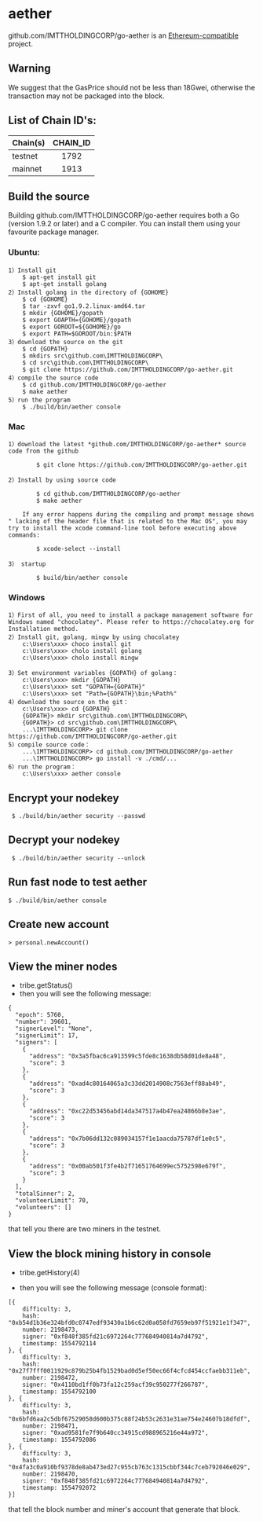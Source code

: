 # aether

github.com/IMTTHOLDINGCORP/go-aether is an [Ethereum-compatible](https://github.com/ethereum/go-ethereum) project.

## Warning

We suggest that the GasPrice should not be less than 18Gwei, otherwise the transaction may not be packaged into the block.

## List of Chain ID's:
| Chain(s)    |  CHAIN_ID  | 
| ----------  | :-----------:| 
| testnet     | 1792            | 
| mainnet     | 1913     | 

## Build the source 

Building github.com/IMTTHOLDINGCORP/go-aether requires both a Go (version 1.9.2 or later) and a C compiler. You can install them using your favourite package manager.

### Ubuntu:

	1）Install git
		$ apt-get install git
		$ apt-get install golang
	2）Install golang in the directory of {GOHOME}
		$ cd {GOHOME}
		$ tar -zxvf go1.9.2.linux-amd64.tar
		$ mkdir {GOHOME}/gopath
		$ export GOAPTH={GOHOME}/gopath 
		$ export GOROOT=${GOHOME}/go 
		$ export PATH=$GOROOT/bin:$PATH
	3）download the source on the git
		$ cd {GOPATH}
		$ mkdirs src\github.com\IMTTHOLDINGCORP\
		$ cd src\github.com\IMTTHOLDINGCORP\
		$ git clone https://github.com/IMTTHOLDINGCORP/go-aether.git
	4）compile the source code
		$ cd github.com/IMTTHOLDINGCORP/go-aether
		$ make aether
	5）run the program
		$ ./build/bin/aether console

### Mac


	1）download the latest *github.com/IMTTHOLDINGCORP/go-aether* source code from the github
	
        	$ git clone https://github.com/IMTTHOLDINGCORP/go-aether.git

	2）Install by using source code

        	$ cd github.com/IMTTHOLDINGCORP/go-aether
        	$ make aether

		If any error happens during the compiling and prompt message shows " lacking of the header file that is related to the Mac OS", you may try to install the xcode command-line tool before executing above commands:
	
	        $ xcode-select --install

	3） startup
	
        	$ build/bin/aether console

### Windows

	1）First of all, you need to install a package management software for Windows named "chocolatey". Please refer to https://chocolatey.org for Installation method.
	2）Install git, golang, mingw by using chocolatey
		c:\Users\xxx> choco install git
		c:\Users\xxx> cholo install golang 
		c:\Users\xxx> cholo install mingw

	3）Set environment variables {GOPATH} of golang：
		c:\Users\xxx> mkdir {GOPATH}
		c:\Users\xxx> set "GOPATH={GOPATH}"
		c:\Users\xxx> set "Path={GOPATH}\bin;%Path%"
	4）download the source on the git： 
		c:\Users\xxx> cd {GOPATH}
		{GOPATH}> mkdir src\github.com\IMTTHOLDINGCORP\
		{GOPATH}> cd src\github.com\IMTTHOLDINGCORP\
		...\IMTTHOLDINGCORP> git clone https://github.com/IMTTHOLDINGCORP/go-aether.git
	5）compile source code：
		...\IMTTHOLDINGCORP> cd github.com/IMTTHOLDINGCORP/go-aether
		...\IMTTHOLDINGCORP> go install -v ./cmd/...
	6）run the program：
		c:\Users\xxx> aether console



## Encrypt your nodekey

     $ ./build/bin/aether security --passwd
## Decrypt your nodekey

     $ ./build/bin/aether security --unlock
     
## Run fast node to test aether

    $ ./build/bin/aether console
    
## Create new account

    > personal.newAccount()

## View the miner nodes

* tribe.getStatus()
* then you will see the following message:
<pre><code>{
  "epoch": 5760,
  "number": 39601,
  "signerLevel": "None",
  "signerLimit": 17,
  "signers": [
    {
      "address": "0x3a5fbac6ca913599c5fde8c1638db58d01de8a48",
      "score": 3
    },
    {
      "address": "0xad4c80164065a3c33dd2014908c7563eff88ab49",
      "score": 3
    },
    {
      "address": "0xc22d53456abd14da347517a4b47ea24866b8e3ae",
      "score": 3
    },
    {
      "address": "0x7b06dd132c089034157f1e1aacda75787df1e0c5",
      "score": 3
    },
    {
      "address": "0x00ab501f3fe4b2f71651764699ec5752598e679f",
      "score": 3
    }
  ],
  "totalSinner": 2,
  "volunteerLimit": 70,
  "volunteers": []
}</code></pre>

that tell you there are two miners in the testnet.

## View the block mining history in console

* tribe.getHistory(4)
    
* then you will see the following message (console format):
<pre><code>[{
    difficulty: 3,
    hash: "0xb54d1b36e324bfd0c0747edf93430a1b6c62d0a058fd7659eb97f51921e1f347",
    number: 2198473,
    signer: "0xf848f385fd21c6972264c777684940814a7d4792",
    timestamp: 1554792114
}, {
    difficulty: 3,
    hash: "0x27f7fff0011929c879b25b4fb1529bad0d5ef50ec66f4cfcd454ccfaebb311eb",
    number: 2198472,
    signer: "0x4110bd1ff0b73fa12c259acf39c950277f266787",
    timestamp: 1554792100
}, {
    difficulty: 3,
    hash: "0x6bfd6aa2c5dbf67529058d600b375c88f24b53c2631e31ae754e24607b18dfdf",
    number: 2198471,
    signer: "0xad9581fe7f9b640cc34915cd988965216e44a972",
    timestamp: 1554792086
}, {
    difficulty: 3,
    hash: "0x4fa3c0a910bf9378de8ab473ed27c955cb763c1315cbbf344c7ceb792046e029",
    number: 2198470,
    signer: "0xf848f385fd21c6972264c777684940814a7d4792",
    timestamp: 1554792072
}]</code></pre>

that tell the block number and miner's account that generate that block.
